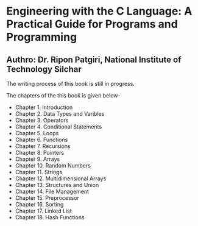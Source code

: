 # Engineering with the C Language: A Practical Guide for Programs and Programming
## Authro: Dr. Ripon Patgiri, National Institute of Technology Silchar

The writing process of this book is still in progress.

The chapters of the this book is given below-

- Chapter 1. Introduction
- Chapter 2. Data Types and Varibles
- Chapter 3. Operators
- Chapter 4. Conditional Statements
- Chapter 5. Loops
- Chapter 6. Functions
- Chapter 7. Recursions
- Chapter 8. Pointers
- Chapter 9. Arrays
- Chapter 10. Random Numbers
- Chapter 11. Strings
- Chapter 12. Multidimensional Arrays
- Chapter 13. Structures and Union
- Chapter 14. File Management
- Chapter 15. Preprocessor
- Chapter 16. Sorting 
- Chapter 17. Linked List
- Chapter 18. Hash Functions
